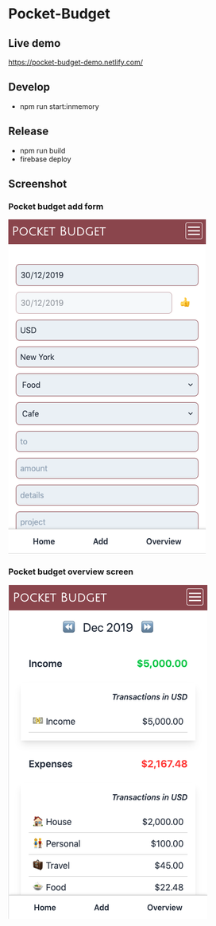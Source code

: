 # Pocket-Budget

## Live demo
https://pocket-budget-demo.netlify.com/

## Develop
- npm run start:inmemory

## Release
- npm run build
- firebase deploy

## Screenshot

### Pocket budget add form
![Pocket budget add form](docs/screenshot_add.png)

### Pocket budget overview screen
![pocket budget overview](docs/screenshot_overview.png)
